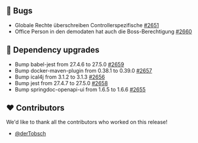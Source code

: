 ## 🐞 Bugs

- Globale Rechte überschreiben Controllerspezifische [#2651](https://github.com/urlaubsverwaltung/urlaubsverwaltung/issues/2651)
- Office Person in den demodaten hat auch die Boss-Berechtigung [#2660](https://github.com/urlaubsverwaltung/urlaubsverwaltung/issues/2660)

## 🔨 Dependency upgrades

- Bump babel-jest from 27.4.6 to 27.5.0 [#2659](https://github.com/urlaubsverwaltung/urlaubsverwaltung/pull/2659)
- Bump docker-maven-plugin from 0.38.1 to 0.39.0 [#2657](https://github.com/urlaubsverwaltung/urlaubsverwaltung/pull/2657)
- Bump ical4j from 3.1.2 to 3.1.3 [#2656](https://github.com/urlaubsverwaltung/urlaubsverwaltung/pull/2656)
- Bump jest from 27.4.7 to 27.5.0 [#2658](https://github.com/urlaubsverwaltung/urlaubsverwaltung/pull/2658)
- Bump springdoc-openapi-ui from 1.6.5 to 1.6.6 [#2655](https://github.com/urlaubsverwaltung/urlaubsverwaltung/pull/2655)

## ❤️ Contributors

We'd like to thank all the contributors who worked on this release!

- [@derTobsch](https://github.com/derTobsch)
